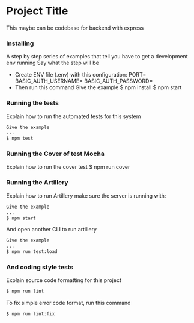 # Project Title
This maybe can be codebase for backend with express
### Installing
A step by step series of examples that tell you have to get a development env running
Say what the step will be
- Create ENV file (.env) with this configuration:
PORT=
BASIC_AUTH_USERNAME=
BASIC_AUTH_PASSWORD=
- Then run this command
Give the example
$ npm install
$ npm start
### Running the tests
Explain how to run the automated tests for this system
```sh
Give the example
...
$ npm test
```
### Running the Cover of test Mocha
Explain how to run the cover test
$ npm run cover

### Running the Artillery
Explain how to run Artillery
make sure the server is running with:
```sh
Give the example
...
$ npm start
```
And open another CLI to run artillery
```sh
Give the example
...
$ npm run test:load
```

### And coding style tests

Explain source code formatting for this project

```sh
$ npm run lint
```
To fix simple error code format, run this command
```sh
$ npm run lint:fix
```